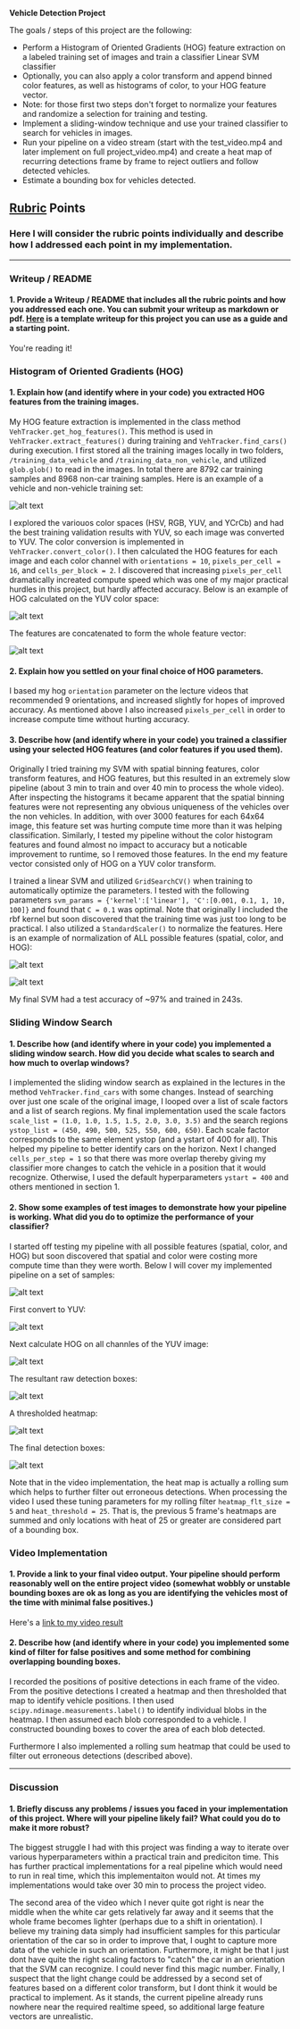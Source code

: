 **Vehicle Detection Project**

The goals / steps of this project are the following:

* Perform a Histogram of Oriented Gradients (HOG) feature extraction on a labeled training set of images and train a classifier Linear SVM classifier
* Optionally, you can also apply a color transform and append binned color features, as well as histograms of color, to your HOG feature vector. 
* Note: for those first two steps don't forget to normalize your features and randomize a selection for training and testing.
* Implement a sliding-window technique and use your trained classifier to search for vehicles in images.
* Run your pipeline on a video stream (start with the test_video.mp4 and later implement on full project_video.mp4) and create a heat map of recurring detections frame by frame to reject outliers and follow detected vehicles.
* Estimate a bounding box for vehicles detected.

[//]: # (Image References)
[image1]: ./output_images/originals.png
[image2]: ./output_images/hog_viz.png
[image3]: ./output_images/hog_features.png
[image4]: ./output_images/tot_raw_features.png
[image5]: ./output_images/tot_scaled_features.png
[image6]: ./output_images/YUV_xfrm.png
[image7]: ./output_images/raw_detection.png
[image8]: ./output_images/heat_maps.png
[image9]: ./output_images/final_detection.png

## [Rubric](https://review.udacity.com/#!/rubrics/513/view) Points
### Here I will consider the rubric points individually and describe how I addressed each point in my implementation.  

---
### Writeup / README

#### 1. Provide a Writeup / README that includes all the rubric points and how you addressed each one.  You can submit your writeup as markdown or pdf.  [Here](https://github.com/udacity/CarND-Vehicle-Detection/blob/master/writeup_template.md) is a template writeup for this project you can use as a guide and a starting point.  

You're reading it!

### Histogram of Oriented Gradients (HOG)

#### 1. Explain how (and identify where in your code) you extracted HOG features from the training images.

My HOG feature extraction is implemented in the class method `VehTracker.get_hog_features()`. 
This method is used in `VehTracker.extract_features()` during training and `VehTracker.find_cars()` during execution. 
I first stored all the training images locally in two folders, `/training_data_vehicle` and `/training_data_non_vehicle`, and utilized `glob.glob()` to read in the images. 
In total there are 8792 car training samples and 8968 non-car training samples.
Here is an example of a vehicle and non-vehicle training set:

![alt text][image1]

I explored the variouos color spaces (HSV, RGB, YUV, and YCrCb) and had the best training validation results with YUV, so each image was converted to YUV.
The color conversion is implemented in `VehTracker.convert_color()`.
I then calculated the HOG features for each image and each color channel with `orientations = 10`, `pixels_per_cell = 16`, and `cells_per_block = 2`.
I discovered that increasing `pixels_per_cell` dramatically increated compute speed which was one of my major practical hurdles in this project, but hardly affected accuracy.
Below is an example of HOG calculated on the YUV color space:

![alt text][image2]

The features are concatenated to form the whole feature vector:

![alt text][image3]

#### 2. Explain how you settled on your final choice of HOG parameters.

I based my hog `orientation` parameter on the lecture videos that recommended 9 orientations, and increased slightly for hopes of improved accuracy. 
As mentioned above I also increased `pixels_per_cell` in order to increase compute time without hurting accuracy.

#### 3. Describe how (and identify where in your code) you trained a classifier using your selected HOG features (and color features if you used them).

Originally I tried training my SVM with spatial binning features, color transform features, and HOG features, but this resulted in an extremely slow pipeline (about 3 min to train and over 40 min to process the whole video).
After inspecting the histograms it became apparent that the spatial binning features were not representing any obvious uniqueness of the vehicles over the non vehicles.
In addition, with over 3000 features for each 64x64 image, this feature set was hurting compute time more than it was helping classification. 
Similarly, I tested my pipeline without the color histogram features and found almost no impact to accuracy but a noticable improvement to runtime, so I removed those features.
In the end my feature vector consisted only of HOG on a YUV color transform.

I trained a linear SVM and utilized `GridSearchCV()` when training to automatically optimize the parameters.
I tested with the following parameters `svm_params = {'kernel':['linear'], 'C':[0.001, 0.1, 1, 10, 100]}` and found that `C = 0.1` was optimal.
Note that originally I included the rbf kernel but soon discovered that the training time was just too long to be practical.
I also utilized a `StandardScaler()` to normalize the features. 
Here is an example of normalization of ALL possible features (spatial, color, and HOG):

![alt text][image4]

![alt text][image5]

My final SVM had a test accuracy of ~97% and trained in 243s.

### Sliding Window Search

#### 1. Describe how (and identify where in your code) you implemented a sliding window search.  How did you decide what scales to search and how much to overlap windows?

I implemented the sliding window search as explained in the lectures in the method `VehTracker.find_cars` with some changes.
Instead of searching over just one scale of the original image, I looped over a list of scale factors and a list of search regions.
My final implementation used the scale factors `scale_list = (1.0, 1.0, 1.5, 1.5, 2.0, 3.0, 3.5)` and the search regions `ystop_list = (450, 490, 500, 525, 550, 600, 650)`.
Each scale factor corresponds to the same element ystop (and a ystart of 400 for all).
This helped my pipeline to better identify cars on the horizon.
Next I changed `cells_per_step = 1` so that there was more overlap thereby giving my classifier more changes to catch the vehicle in a position that it would recognize.
Otherwise, I used the default hyperparameters `ystart = 400` and others mentioned in section 1.

#### 2. Show some examples of test images to demonstrate how your pipeline is working.  What did you do to optimize the performance of your classifier?

I started off testing my pipeline with all possible features (spatial, color, and HOG) but soon discovered that spatial and color were costing more compute time than they were worth.
Below I will cover my implemented pipeline on a set of samples:

![alt text][image1]

First convert to YUV:

![alt text][image6]

Next calculate HOG on all channles of the YUV image:

![alt text][image3]

The resultant raw detection boxes:

![alt text][image7]

A thresholded heatmap:

![alt text][image8]

The final detection boxes:

![alt text][image9]

Note that in the video implementation, the heat map is actually a rolling sum which helps to further filter out erroneous detections.
When processing the video I used these tuning parameters for my rolling filter `heatmap_flt_size = 5` and `heat_threshold = 25`.
That is, the previous 5 frame's heatmaps are summed and only locations with heat of 25 or greater are considered part of a bounding box.

### Video Implementation

#### 1. Provide a link to your final video output.  Your pipeline should perform reasonably well on the entire project video (somewhat wobbly or unstable bounding boxes are ok as long as you are identifying the vehicles most of the time with minimal false positives.)

Here's a [link to my video result](https://youtu.be/0OYqUcmBOgc)

#### 2. Describe how (and identify where in your code) you implemented some kind of filter for false positives and some method for combining overlapping bounding boxes.

I recorded the positions of positive detections in each frame of the video.  From the positive detections I created a heatmap and then thresholded that map to identify vehicle positions.  I then used `scipy.ndimage.measurements.label()` to identify individual blobs in the heatmap.  I then assumed each blob corresponded to a vehicle.  I constructed bounding boxes to cover the area of each blob detected.  

Furthermore I also implemented a rolling sum heatmap that could be used to filter out erroneous detections (described above).

---

### Discussion

#### 1. Briefly discuss any problems / issues you faced in your implementation of this project.  Where will your pipeline likely fail?  What could you do to make it more robust?

The biggest struggle I had with this project was finding a way to iterate over various hyperparameters within a practical train and prediciton time. 
This has further practical implementations for a real pipeline which would need to run in real time, which this implementaiton would not.
At times my implementations would take over 30 min to process the project video.

The second area of the video which I never quite got right is near the middle when the white car gets relatively far away and it seems that the whole frame becomes lighter (perhaps due to a shift in orientation).
I believe my training data simply had insufficient samples for this particular orientation of the car so in order to improve that, I ought to capture more data of the vehicle in such an orientation.
Furthermore, it might be that I just dont have quite the right scaling factors to "catch" the car in an orientation that the SVM can recognize. I could never find this magic number.
Finally, I suspect that the light change could be addressed by a second set of features based on a different color transform, but I dont think it would be practical to implement.
As it stands, the current pipeline already runs nowhere near the required realtime speed, so additional large feature vectors are unrealistic.
